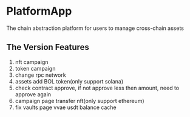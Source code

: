 # PlatformApp

The chain abstraction platform for users to manage cross-chain assets

## The Version Features

1. nft campaign
2. token campaign
3. change rpc network
4. assets add BOL token(only support solana)
5. check contract approve, if not approve less then amount, need to approve again
6. campaign page transfer nft(only support ethereum)
7. fix vaults page vvae usdt balance cache
